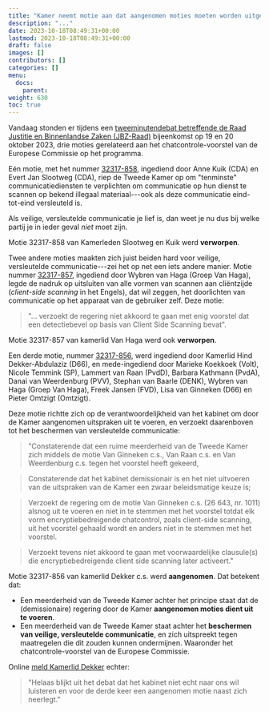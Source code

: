 ```yaml
---
title: "Kamer neemt motie aan dat aangenomen moties moeten worden uitgevoerd en veilige communicatie moet worden beschermd"
description: "..."
date: 2023-10-18T08:49:31+00:00
lastmod: 2023-10-18T08:49:31+00:00
draft: false
images: []
contributors: []
categories: []
menu:
  docs:
    parent: 
weight: 630
toc: true
---
```


Vandaag stonden er tijdens een [tweeminutendebat betreffende de Raad Justitie en Binnenlandse Zaken (JBZ-Raad)](https://www.tweedekamer.nl/debat_en_vergadering/plenaire_vergaderingen/details/activiteit?id=2023A07004) bijeenkomst op 19 en 20 oktober 2023, drie moties gerelateerd aan het chatcontrole-voorstel van de Europese Commissie op het programma.

Eén motie, met het nummer [32317-858](https://www.tweedekamer.nl/kamerstukken/moties/detail?id=2023Z17673&did=2023D42879), ingediend door Anne Kuik (CDA) en Evert Jan Slootweg (CDA), riep de Tweede Kamer op om "tenminste" communicatiediensten te verplichten om communicatie op hun dienst te scannen op bekend illegaal materiaal---ook als deze communicatie eind-tot-eind versleuteld is. 

Als veilige, versleutelde communicatie je lief is, dan weet je nu dus bij welke partij je in ieder geval _niet_ moet zijn.

Motie 32317-858 van Kamerleden Slootweg en Kuik werd **verworpen**.

Twee andere moties maakten zich juist beiden hard voor veilige, versleutelde communicatie---zei het op net een iets andere manier. Motie nummer [32317-857](https://www.tweedekamer.nl/kamerstukken/moties/detail?id=2023Z17672&did=2023D42878), ingediend door Wybren van Haga (Groep Van Haga), legde de nadruk op uitsluiten van alle vormen van scannen aan cliëntzijde (_client-side scanning_ in het Engels), dat wil zeggen, het doorlichten van communicatie op het apparaat van de gebruiker zelf. Deze motie:

> "... verzoekt de regering niet akkoord te gaan met enig voorstel dat een detectiebevel op basis van Client Side Scanning bevat".

Motie 32317-857 van kamerlid Van Haga werd ook **verworpen**.

Een derde motie, nummer [32317-856](https://www.tweedekamer.nl/kamerstukken/moties/detail?id=2023Z17670&did=2023D42873), werd ingediend door Kamerlid 
Hind Dekker-Abdulaziz (D66), en mede-ingediend door 
Marieke Koekkoek (Volt), 
Nicole Temmink (SP), Lammert van Raan (PvdD), Barbara Kathmann (PvdA), Danai van Weerdenburg (PVV), Stephan van Baarle (DENK), Wybren van Haga (Groep Van Haga), Freek Jansen (FVD), Lisa van Ginneken (D66) en Pieter Omtzigt (Omtzigt). 

Deze motie richtte zich op de verantwoordelijkheid van het kabinet om door de Kamer aangenomen uitspraken uit te voeren, en verzoekt daarenboven tot het beschermen van versleutelde communicatie:

> "Constaterende dat een ruime meerderheid van de Tweede Kamer zich middels de motie Van Ginneken c.s., Van Raan c.s. en Van Weerdenburg c.s. tegen het voorstel heeft gekeerd, 

> Constaterende dat het kabinet demissionair is en het niet uitvoeren van de uitspraken van de Kamer een zwaar beleidsmatige keuze is;  

> Verzoekt de regering om de motie Van Ginneken c.s. (26 643, nr. 1011) alsnog uit te voeren en niet in te stemmen met het voorstel totdat elk vorm encryptiebedreigende chatcontrol, zoals client-side scanning, uit het voorstel gehaald wordt en anders niet in te stemmen met het voorstel.  

> Verzoekt tevens niet akkoord te gaan met voorwaardelijke clausule(s) die encryptiebedreigende client side scanning later activeert."

Motie 32317-856 van kamerlid Dekker c.s. werd **aangenomen**. Dat betekent dat: 

- Een meerderheid van de Tweede Kamer achter het principe staat dat de (demissionaire) regering door de Kamer **aangenomen moties dient uit te voeren**.
- Een meerderheid van de Tweede Kamer staat achter het **beschermen van veilige, versleutelde communicatie**, en zich uitspreekt tegen maatregelen die dit zouden kunnen ondermijnen. Waaronder het chatcontrole-voorstel van de Europese Commissie.

Online [meld Kamerlid Dekker](https://mastodon.social/@Hind_Dekker/111256744899292011) echter:

> "Helaas blijkt uit het debat dat het kabinet niet echt naar ons wil luisteren en voor de derde keer een aangenomen motie naast zich neerlegt."

